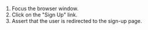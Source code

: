 1. Focus the browser window.
2. Click on the "Sign Up" link.
3. Assert that the user is redirected to the sign-up page.